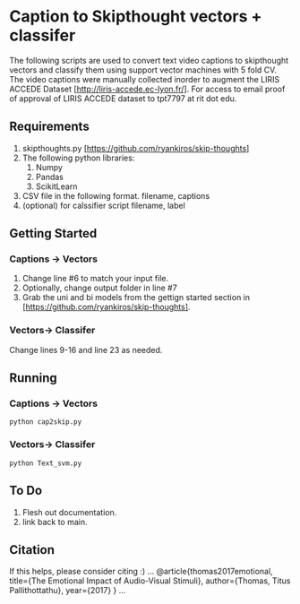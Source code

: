 # Caption to Skipthought vectors + classifer

The following scripts are used to convert text video captions to skipthought vectors and classify them using support vector machines with 5 fold CV. 
The video captions were manually collected inorder to augment the LIRIS ACCEDE Dataset [http://liris-accede.ec-lyon.fr/].
For access to  email proof of approval of LIRIS ACCEDE dataset to tpt7797 at rit dot edu.

## Requirements

1. skipthoughts.py [https://github.com/ryankiros/skip-thoughts]
2. The following python libraries:    
    1. Numpy
    2. Pandas
    3. ScikitLearn
3. CSV file in the following format. filename, captions
4. (optional) for calssifier script filename, label 

## Getting Started

### Captions -> Vectors
1. Change line #6 to match your input file.
2. Optionally, change output folder in line #7
3. Grab the uni and bi models from the gettign started section in [https://github.com/ryankiros/skip-thoughts].

### Vectors-> Classifer
Change lines 9-16 and line 23 as needed.

## Running 
### Captions -> Vectors
```
python cap2skip.py
```
### Vectors-> Classifer
```
python Text_svm.py
```
## To Do
1. Flesh out documentation.
2. link back to main.

## Citation
If this helps, please consider citing :)
...
@article{thomas2017emotional,
  title={The Emotional Impact of Audio-Visual Stimuli},
  author={Thomas, Titus Pallithottathu},
  year={2017}
}
...
